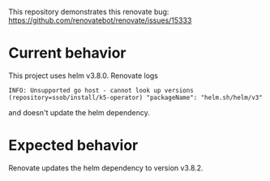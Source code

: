 This repository demonstrates this renovate bug: https://github.com/renovatebot/renovate/issues/15333


# Current behavior

This project uses helm v3.8.0. Renovate logs

``
INFO: Unsupported go host - cannot look up versions (repository=ssob/install/k5-operator)
"packageName": "helm.sh/helm/v3"
``

and doesn't update the helm dependency.

# Expected behavior

Renovate updates the helm dependency to version v3.8.2.
